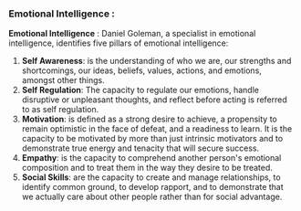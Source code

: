 ### Emotional Intelligence :

**Emotional Intelligence** : Daniel Goleman, a specialist in emotional intelligence, identifies five pillars of emotional intelligence:

  1. **Self Awareness**: is the understanding of who we are, our strengths and shortcomings, our ideas, beliefs, values, actions, and emotions, amongst other things.
  2. **Self Regulation**: The capacity to regulate our emotions, handle disruptive or unpleasant thoughts, and reflect before acting is referred to as self regulation.
  3. **Motivation**: is defined as a strong desire to achieve, a propensity to remain optimistic in the face of defeat, and a readiness to learn. It is the capacity to be motivated by more than just intrinsic motivators and to demonstrate true energy and tenacity that will secure success.
  4. **Empathy**: is the capacity to comprehend another person's emotional composition and to treat them in the way they desire to be treated.
  5. **Social Skills**: are the capacity to create and manage relationships, to identify common ground, to develop rapport, and to demonstrate that we actually care about other people rather than for social advantage.
